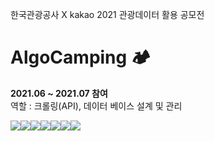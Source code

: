 한국관광공사 X kakao 2021 관광데이터 활용 공모전
# AlgoCamping 🏕
<b>2021.06 ~ 2021.07 참여 </b><br>
역할 : 크롤링(API), 데이터 베이스 설계 및 관리<br>

<img src='https://postfiles.pstatic.net/MjAyMTEwMTNfMjg1/MDAxNjM0MTI4NDcxMDc2.8iofGm55GLXSZ9y0N006g5NbY3BqDCXjr0-4l-ULc3Ag.REr4LOidtzcEwOrkY4jh59f6AJMsdOtsUrve2bkEpVIg.PNG.greatsol98/%EC%8A%A4%ED%81%AC%EB%A6%B0%EC%83%B7_2021-10-13_%EC%98%A4%ED%9B%84_9.31.39.png?type=w966'><img src='https://postfiles.pstatic.net/MjAyMTEwMTNfMTIw/MDAxNjM0MTI4NDcxNjc1.L2_9alP94kJDGU50_cuWurW0lG2B7KIK0dgksdbzN8cg.9uHhcoWmb4EYMpMNOH3QtH_I-NIZLGnVdb1Sc08rQCcg.PNG.greatsol98/%EC%8A%A4%ED%81%AC%EB%A6%B0%EC%83%B7_2021-10-13_%EC%98%A4%ED%9B%84_9.31.50.png?type=w966'><img src='https://postfiles.pstatic.net/MjAyMTEwMTNfMjkg/MDAxNjM0MTI4NDcxODU2.LiH31ff3syVvVS1J6sNJ-nPCsOyInVfNlCmdMbAEDq0g.HHQ3sW1uMgX8rBP4F-yc5EHZchn9M4aK87kBWgcZKPsg.PNG.greatsol98/%EC%8A%A4%ED%81%AC%EB%A6%B0%EC%83%B7_2021-10-13_%EC%98%A4%ED%9B%84_9.31.58.png?type=w966'><img src='https://postfiles.pstatic.net/MjAyMTEwMTNfODgg/MDAxNjM0MTI4NDcwNDc0.btcCX8-3O4MbfRGRcj4lFOXVCObJ1DyZQzWbgrc2Zgsg._CIA7UkC-3ZtorUPcqGRKNmzTqE3Qp1AGbMDTkV06M8g.PNG.greatsol98/%EC%8A%A4%ED%81%AC%EB%A6%B0%EC%83%B7_2021-10-13_%EC%98%A4%ED%9B%84_9.32.14.png?type=w966'><img src='https://postfiles.pstatic.net/MjAyMTEwMTNfOTIg/MDAxNjM0MTI4NDcxMTEx.VRvZr1GODHE8T9NEwzUyFb4rhek3zQv_qRTPzpbQ7CIg.W5qYH4PRvqpHKmflSfiOoWajoJa_u12lp46aa8Huxvcg.PNG.greatsol98/%EC%8A%A4%ED%81%AC%EB%A6%B0%EC%83%B7_2021-10-13_%EC%98%A4%ED%9B%84_9.32.28.png?type=w966'><img src='https://postfiles.pstatic.net/MjAyMTEwMTNfMTcw/MDAxNjM0MTI4NDcxODMy.84IbWRTWROlQqw0qGqcEgczlah_icwCNRlyXfSgG_nwg.JKIiBk3ykSLpU6eF2YK2HGLkvKNxlQgHtIC8U0_9yjcg.PNG.greatsol98/%EC%8A%A4%ED%81%AC%EB%A6%B0%EC%83%B7_2021-10-13_%EC%98%A4%ED%9B%84_9.32.53.png?type=w966'><img src='https://postfiles.pstatic.net/MjAyMTEwMTNfMjQy/MDAxNjM0MTI4NDcyMjk2.P7nrF0tJd7g2fBkausNjscdRmOyRXVv8G3nD8KcY4WEg.7Qai72C67foiKQa-dTkLirip967XYAQ4BMQjsasPBt4g.PNG.greatsol98/%EC%8A%A4%ED%81%AC%EB%A6%B0%EC%83%B7_2021-10-13_%EC%98%A4%ED%9B%84_9.33.06.png?type=w966'>

